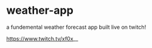 # weather-app

a fundemental weather forecast app built live on twitch!

https://www.twitch.tv/xf0x__
